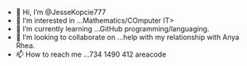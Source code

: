 - 👋 Hi, I’m @JesseKopcie777
- 👀 I’m interested in ...Mathematics/COmputer IT>
- 🌱 I’m currently learning ...GitHub programming/languaging.
- 💞️ I’m looking to collaborate on ...help with my relationship with Anya Rhea.
- 📫 How to reach me ...734 1490 412 areacode

<!---
JesseKopcie777/JesseKopcie777 is a ✨ special ✨ repository because its `README.md` (this file) appears on your GitHub profile.
You can click the Preview link to take a look at your changes.
--->
